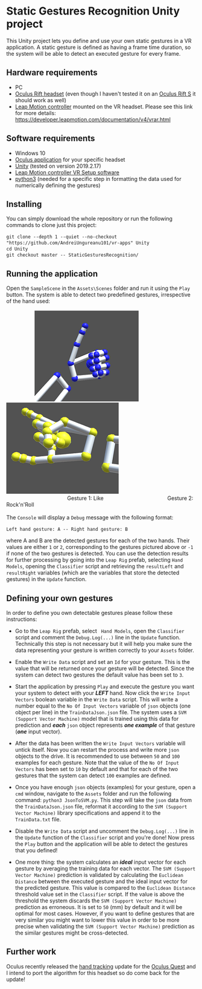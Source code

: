 # Static Gestures Recognition Unity project

This Unity project lets you define and use your own static gestures in a VR application. A static gesture is defined as having a frame time duration, so the system will be able to detect an executed gesture for every frame.

## Hardware requirements

* PC
* [Oculus Rift headset](https://www.oculus.com/rift) (even though I haven't tested it on an [Oculus Rift S](https://www.oculus.com/rift-s/) it should work as well)
* [Leap Motion controller](https://www.leapmotion.com/) mounted on the VR headset. Please see this link for more details: https://developer.leapmotion.com/documentation/v4/vrar.html



## Software requirements

* Windows 10
* [Oculus application](https://www.oculus.com/setup/) for your specific headset
* [Unity](https://unity.com/) (tested on version 2019.2.17)
* [Leap Motion controller VR Setup software](https://developer.leapmotion.com/vr-setup)
* [python3](https://www.python.org/download/releases/3.0/) (needed for a specific step in formatting the data used for numerically defining the gestures)

## Installing

You can simply download the whole repository or run the following commands to clone just this project:

```
git clone --depth 1 --quiet --no-checkout "https://github.com/AndreiUngureanu101/vr-apps" Unity
cd Unity
git checkout master -- StaticGesturesRecognition/
```

## Running the application

Open the ```SampleScene``` in the ```Assets\Scenes``` folder and run it using the ```Play``` button. The system is able to detect two predefined gestures, irrespective of the hand used:<br><br>
&nbsp;&nbsp;&nbsp;&nbsp;&nbsp;&nbsp;&nbsp;&nbsp;&nbsp;&nbsp;&nbsp;&nbsp;&nbsp;&nbsp;&nbsp;&nbsp;&nbsp;&nbsp; ![](Images/Gesture1.PNG)  &nbsp; &nbsp;  ![](Images/Gesture2.png)
<br>
&nbsp;&nbsp;&nbsp;&nbsp;&nbsp;&nbsp;&nbsp;&nbsp;&nbsp;&nbsp;&nbsp;&nbsp;&nbsp;&nbsp;&nbsp;&nbsp;&nbsp;&nbsp;&nbsp;&nbsp;&nbsp;&nbsp;&nbsp;&nbsp;&nbsp;&nbsp;&nbsp;&nbsp;&nbsp;&nbsp;&nbsp;&nbsp;&nbsp;&nbsp;&nbsp;&nbsp;&nbsp;&nbsp;&nbsp;&nbsp;
Gesture 1: Like
&nbsp;&nbsp;&nbsp;&nbsp;&nbsp;&nbsp;&nbsp;&nbsp;&nbsp;&nbsp;&nbsp;&nbsp;&nbsp;&nbsp;&nbsp;&nbsp;&nbsp;&nbsp;&nbsp;&nbsp;&nbsp;&nbsp;&nbsp;&nbsp;&nbsp;&nbsp;&nbsp;&nbsp;&nbsp;&nbsp;&nbsp;&nbsp;&nbsp;&nbsp;&nbsp;&nbsp;&nbsp;&nbsp;&nbsp;&nbsp;&nbsp;
Gesture 2: Rock'n'Roll
<br><br>
The ```Console``` will display a ```Debug``` message with the following format:
```
Left hand gesture: A -- Right hand gesture: B
```
where A and B are the detected gestures for each of the two hands. Their values are either ```1``` or ```2```, corresponding to the gestures pictured above or ```-1``` if none of the two gestures is detected. You can use the detection results for further processing by going into the ```Leap Rig``` prefab, selecting ```Hand Models```, opening the ```Classifier``` script and retrieving the ```resultLeft``` and ```resultRight``` variables (which are the variables that store the detected gestures) in the ```Update``` function.

## Defining your own gestures

In order to define you own detectable gestures please follow these instructions:

* Go to the ```Leap Rig``` prefab, select ``` Hand Models```, open the ```Classifier``` script and comment the ```Debug.Log(...)``` line in the ```Update``` function. Technically this step is not necessary but it will help you make sure the data representing your gesture is written correctly to your ```Assets``` folder.

* Enable the ```Write Data``` script and set an ```Id``` for your gesture. This is the value that will be returned once your gesture will be detected. Since the system can detect two gestures the default value has been set to ```3```.

* Start the application by pressing ```Play``` and execute the gesture you want your system to detect with your ***LEFT*** hand. Now click the ```Write Input Vectors``` boolean variable in the ```Write Data``` script. This will write a number equal to the ```No Of Input Vectors``` variable of ```json``` objects (one object per line) in the ```TrainDataJson.json``` file. The system uses a ```SVM (Support Vector Machine)``` model that is trained using this data for prediction and ***each*** ```json``` object represents ***one example*** of that gesture (***one*** input vector).

* After the data has been written the ```Write Input Vectors``` variable will untick itself. Now you can restart the process and write more ```json``` objects to the drive.  It is recommended to use between ```50``` and ```100``` examples for each gesture. Note that the value of the ```No Of Input Vectors``` has been set to ```10``` by default and that for each of the two gestures that the system can detect ```100``` examples are defined.

* Once you have enough ```json``` objects (examples) for your gesture, open a ```cmd``` window, navigate to the ```Assets``` folder and run the following command: ```python3 JsonToSVM.py```. This step will take the ```json``` data from the ```TrainDataJson.json``` file, reformat it according to the ```SVM (Support Vector Machine)``` library specifications and append it to the ```TrainData.txt``` file.

* Disable the ```Write Data``` script and uncomment the  ```Debug.Log(...)``` line in the ```Update``` function of the ```Classifier``` script and you're done! Now press the ```Play``` button and the application will be able to detect the gestures that you defined!

* One more thing: the system calculates an ***ideal*** input vector for each gesture by averaging the training data for each vector. The ```SVM (Support Vector Machine)``` prediction is validated by calculating the ```Euclidean Distance``` between the executed gesture and the ideal input vector for the predicted gesture. This value is compared to the ```Euclidean Distance``` threshold value set in the ```Classifier``` script. If the value is above the threshold the system discards the ```SVM (Support Vector Machine)``` prediction as erroneous. It is set to ```50``` (mm) by default and it will be optimal for most cases. However, if you want to define gestures that are very similar you might want to lower this value in order to be more precise when validating the ```SVM (Support Vector Machine)``` prediction as the similar gestures might be cross-detected.

## Further work
Oculus recently released the [hand tracking](https://www.oculus.com/blog/thumbs-up-hand-tracking-now-available-on-oculus-quest/) update for the [Oculus Quest](https://www.oculus.com/quest) and I intend to port the algorithm for this headset so do come back for the update!
